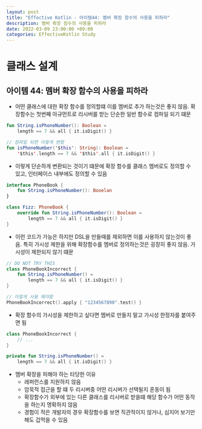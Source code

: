 ```yaml
---
layout: post
title: "Effective Kotlin - 아이템44: 멤버 확장 함수의 사용을 피하라"
description: 멤버 확장 함수의 사용을 피하라
date: 2022-03-09 23:00:00 +09:00
categories: EffectiveKotlin Study
---
```



# 클래스 설계

## 아이템 44: 멤버 확장 함수의 사용을 피하라

- 어떤 클래스에 대한 확장 함수를 정의할떄 이를 멤버로 추가 하는것은 좋지 않음. 확장함수는 첫번째 아규먼트로 리시버를 받는 단순한 일반 함수로 컴파일 되기 떄문

```kotlin
fun String.isPhoneNumber(): Boolean = 
    length == 7 && all { it.isDigit() }

// 컴파일 되면 이렇게 변함
fun isPhoneNumber('$this': String): Boolean =
    '$this'.length == 7 && '$this'.all { it.isDigit() }
```

- 이렇게 단순하게 변환되는 것이기 떄문에 확장 함수를 클래스 멤버로도 정의할 수 있고, 인터페이스 내부에도 정의할 수 있음

```kotlin
interface PhoneBook {
    fun String.isPhoneNumber(): Booelan
}

class Fizz: PhoneBook {
    override fun String.isPhoneNumber(): Boolean = 
        length == 7 && all { it.isDigit() }
}
```

- 이런 코드가 가능은 하지만 DSL을 만들때를 제외하면 이를 사용하지 않는것이 좋음. 특히 가시성 제한을 위해 확장함수를 멤버로 정의하는것은 굉장히 좋지 않음. 가시성이 제한되지 않기 떄문

```kotlin
// DO NOT TRY THIS
class PhoneBookIncorrect {
    fun String.isPhoneNumber() =
        length == 7 && all { it.isDigit() }
}

// 이렇게 사용 해야함
PhoneBookIncorrect().apply { "1234567890".test() }
```

- 확장 함수의 가시성을 제한하고 싶다면 멤버로 만들지 말고 가시성 한정자를 붙여주면 됨

```kotlin
class PhoneBookIncorrect {
    // ...
}

private fun String.isPhoneNumber() = 
    length == 7 && all { it.isDigit() }
```

- 멤버 확장을 피해야 하는 타당한 이유
    * 레퍼런스를 지원하지 않음
    * 암묵적 접근을 할 떄 두 리시버중 어떤 리시버가 선택될지 혼동이 됨
    * 확장함수가 외부에 있는 다른 클래스를 리시버로 받을떄 해당 함수가 어떤 동작을 하는지 명확하지 않음
    * 경험이 적은 개발자의 경우 확장함수를 보면 직관적이지 않거나, 심지어 보기만 해도 겁먹을 수 있음
